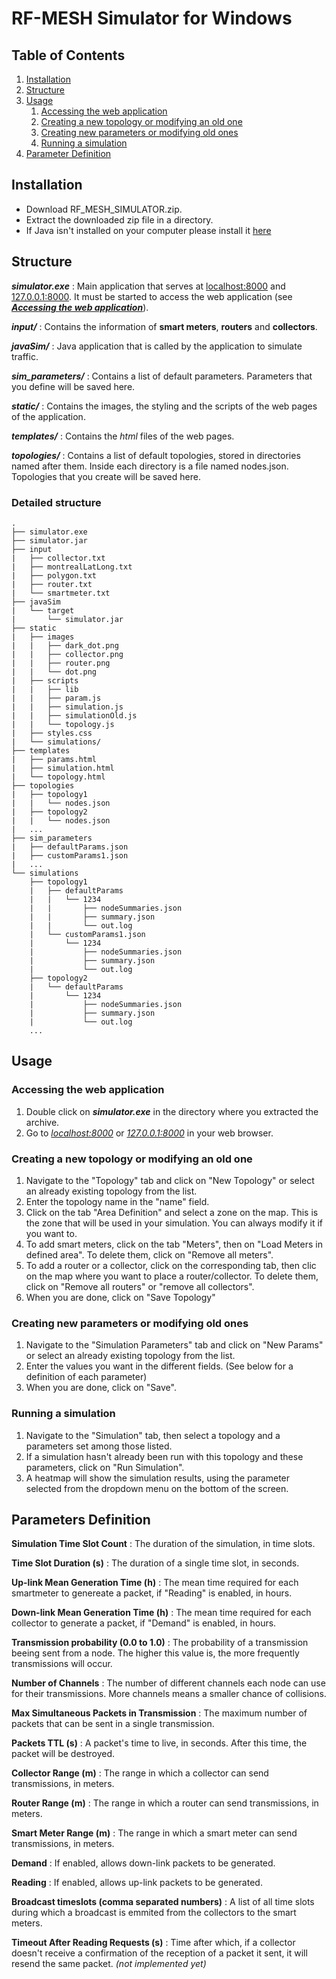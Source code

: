 # RF-MESH Simulator for Windows #

## Table of Contents ##

1. [Installation](#c1)
2. [Structure](#c2)
3. [Usage](#c3)
    1. [Accessing the web application](#c3.1)
    2. [Creating a new topology or modifying an old one](#c3.2)
    3. [Creating new parameters or modifying old ones](#c3.3)
    4. [Running a simulation](#c3.4)
4. [Parameter Definition](#c4)

<a id="c1"></a>
## Installation ##

* Download RF\_MESH\_SIMULATOR.zip.
* Extract the downloaded zip file in a directory.
* If Java isn't installed on your computer please install it [here](https://www.java.com/en/download/)

<a id="c2"></a>
## Structure ##

***simulator.exe*** 
: Main application that serves at [localhost:8000](localhost:8000) and [127.0.0.1:8000](127.0.0.1:8000). It must be started to access the web application (see [***Accessing the web application***](#c3.1)).

***input/***
: Contains the information of **smart meters**, **routers** and **collectors**.

***javaSim/***
: Java application that is called by the application to simulate traffic.

***sim_parameters/*** 
: Contains a list of default parameters. Parameters that you define will be saved here.

***static/***
: Contains the images, the styling and the scripts of the web pages of the application.

***templates/***
: Contains the *html* files of the web pages.

***topologies/*** 
: Contains a list of default topologies, stored in directories named after them. Inside each directory is a file named nodes.json. Topologies that you create will be saved here.


### Detailed structure ###

```
.
├── simulator.exe               
├── simulator.jar
├── input
|   ├── collector.txt
|   ├──	montrealLatLong.txt
|   ├──	polygon.txt
|   ├──	router.txt
|   └──	smartmeter.txt
├── javaSim
|   └── target
|       └──	simulator.jar
├── static
|   ├── images
|   |   ├── dark_dot.png
|   |   ├── collector.png
|   |   ├── router.png
|   |   └── dot.png
|   ├──	scripts
|   |   ├── lib
|   |   ├── param.js
|   |   ├── simulation.js
|   |   ├── simulationOld.js
|   |   └── topology.js
|   ├──	styles.css
|   └──	simulations/
├── templates
|   ├── params.html
|   ├──	simulation.html
|   └──	topology.html
├── topologies
|   ├── topology1
|   |   └── nodes.json
|   ├── topology2
|   |   └── nodes.json
|   ...
├── sim_parameters
|   ├── defaultParams.json
|   ├── customParams1.json
|   ...
└── simulations
    ├── topology1
    |   ├── defaultParams
    |   |   └── 1234
    |   |       ├── nodeSummaries.json
    |   |       ├── summary.json
    |   |       └── out.log
    |   └── customParams1.json
    |       └── 1234
    |           ├── nodeSummaries.json
    |           ├── summary.json
    |           └── out.log
    ├── topology2
    |	└── defaultParams
    |       └── 1234
    |           ├── nodeSummaries.json
    |           ├── summary.json
    |           └── out.log
    ...

```

<a id="c3"></a>
## Usage ##

<a id="c3.1"></a>
### Accessing the web application ###
1. Double click on ***simulator.exe*** in the directory where you extracted the archive.
2. Go to *[localhost:8000](localhost:8000)* or *[127.0.0.1:8000](127.0.0.1:8000)* in your web browser.

<a id="c3.2"></a>
### Creating a new topology or modifying an old one ###
1. Navigate to the "Topology" tab and click on "New Topology" or select an already existing topology from the list.
2. Enter the topology name in the "name" field.
3. Click on the tab "Area Definition" and select a zone on the map. This is the zone that will be used in your simulation. You can always modify it if you want to.
4. To add smart meters, click on the tab "Meters", then on "Load Meters in defined area". To delete them, click on "Remove all meters".
5. To add a router or a collector, click on the corresponding tab, then clic on the map where you want to place a router/collector. To delete them, click on "Remove all routers" or "remove all collectors".
6. When you are done, click on "Save Topology"

<a id="c3.3"></a>
### Creating new parameters or modifying old ones ###

1. Navigate to the "Simulation Parameters" tab and click on "New Params" or select an already existing topology from the list.
2. Enter the values you want in the different fields. (See below for a definition of each parameter)
3. When you are done, click on "Save".

<a id="c3.4"></a>
### Running a simulation ###

1. Navigate to the "Simulation" tab, then select a topology and a parameters set among those listed.
2. If a simulation hasn't already been run with this topology and these parameters, click on "Run Simulation".
3. A heatmap will show the simulation results, using the parameter selected from the dropdown menu on the bottom of the screen.

<a id="c4"></a>
## Parameters Definition ##

**Simulation Time Slot Count**
: The duration of the simulation, in time slots.

**Time Slot Duration (s)** 
: The duration of a single time slot, in seconds.

**Up-link Mean Generation Time (h)**
: The mean time required for each smartmeter to genereate a packet, if "Reading" is enabled, in hours.

**Down-link Mean Generation Time (h)**
: The mean time required for each collector to generate a packet, if "Demand" is enabled, in hours.

**Transmission probability (0.0 to 1.0)**
: The probability of a transmission beeing sent from a node. The higher this value is, the more frequently transmissions will occur.

**Number of Channels**
: The number of different channels each node can use for their transmissions. More channels means a smaller chance of collisions.

**Max Simultaneous Packets in Transmission**
: The maximum number of packets that can be sent in a single transmission.

**Packets TTL (s)**
: A packet's time to live, in seconds. After this time, the packet will be destroyed.

**Collector Range (m)**
: The range in which a collector can send transmissions, in meters.

**Router Range (m)**
: The range in which a router can send transmissions, in meters.

**Smart Meter Range (m)**
: The range in which a smart meter can send transmissions, in meters.

**Demand**
: If enabled, allows down-link packets to be generated.

**Reading**
: If enabled, allows up-link packets to be generated.

**Broadcast timeslots (comma separated numbers)**
: A list of all time slots during which a broadcast is emmited from the collectors to the smart meters.

**Timeout After Reading Requests (s)**
: Time after which, if a collector doesn't receive a confirmation of the reception of a packet it sent, it will resend the same packet. *(not implemented yet)*
